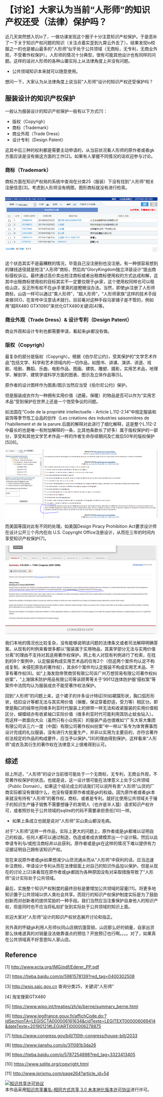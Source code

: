 # 【讨论】大家认为当前“人形师”的知识产权还受（法律）保护吗？

近几天突然想入坑lo了，一做功课发现这个圈子十分注意知识产权保护。于是恶补了一下关于知识产权问题的知识（关注点着实歪到九霄云外去了）。结果发现lo校服之一的也是被山最多的“人形师”似乎处于公共领域（无商标，无专利，无商业外观，不受著作权保护）。人形师的情况十分典型，很有可能其他设计也有同样的问题。这样的话对人形师的各种山寨实际上从法律角度上并没有问题。

* 公共领域知识本来就可以随意使用。

想问一下，大家认为从法律角度上说当前“人形师”设计的知识产权还受保护吗？

## 服装设计的知识产权保护

一般认为服装设计的知识产权保护一般有以下方式[1]：

* 版权（Copyrigh）
* 商标（Trademark）
* 商业外观（Trade Dress）
* 设计专利（Design Patent）

这其中后三种的权利都是需要主动申请的，从当前状况看人形师的原作者或者gk方面应该是没有做这方面的工作[2]。如果有人掌握不同情况的话欢迎参与讨论。

### 商标（Trademark）

商标方面在知识产权局的系统中查询在分类25（服装）下没有找到“人形师”相关注册信息[3]。考虑到人形师没有柄图，图形商标就没有进行检索。

![tm](https://raw.githubusercontent.com/leegggg/renxingshiCR/master/res/tm.png)

这个状态其实不是最糟糕的情况，毕竟自己没注册别也没注册。有一种很容易想到的赚钱途径就是抢注“人形师”商标，然后向“GloryKingdom独立洋装设计”提出商标侵权诉讼。最终通过高价卖出抢注商标或者出租商标使用权的方式达成和解，这其中出租商标使用权的目标其实不一定要仅限于gk家，这个使用权同样也可以租给山店，反正所有权不在gk手里真的是瞪眼没办法。当然，即使gk注册了人形师商标，山店一样可以通过“类人形师”，“超人形师”，“人形师家族”这样的技术手段来做SEO，在宣传中注意话术就行。目前看对这种手段马家铺子是不管的，例如用“超RX480 GTX1060”来优化GTX480关键词[4]等。

### 商业外观（Trade Dress）& 设计专利（Design Patent）

商业外观和设计专利也都需要申请，看起来gk都没有做。

### 版权（Copyrigh）

最复杂的部分是版权（Copyrigh）。根据《伯尔尼公约》，受其保护的“文学艺术作品”包括文学、科学和艺术领域内的一切作品，如图书、讲课、演讲、讲道、戏剧、哑剧、舞蹈、乐曲、电影作品、图画、建筑、雕塑、摄影，实用艺术品，地理学、解剖学、建筑学或科学方面的图表、图示及立体作品等[5]。

原作者的设计图样作为图表/图示当然应当受《伯尔尼公约》保护。

但是服装成衣作为一种拥有实用价值（遮蔽，保暖）的物品是否可以作为“实用艺术品”受到保护在世界上还是一个饱受争议的问题。

如法国在“Code de la propriété intellectuelle - Article L.112-2.14”中规定服装和装饰等季节性工业品的创作（Les créations des industries saisonnières de l'habillement et de la parure.后面的解释对此进行了细化解释，这是整个L.112-2中最长的也是唯一有附加解释的一条，比其他条款长了好多）属于版权保护的一部分，享受和其他文学艺术作品一样的作者生命存续期间及亡故后50年的版权保护[5][6]。

![L112-2](https://raw.githubusercontent.com/leegggg/renxingshiCR/master/res/L112-2.png)

而美国等国对此有不同的处理。如美国Design Piracy Prohibition Act要求设计师在设计公开三个月内在向 U.S. Copyright Office注册设计，从而在三年的时间内享受知识产权保护[7]。

![hr2033](https://raw.githubusercontent.com/leegggg/renxingshiCR/master/res/hr2033.png)

我们本地的情况也比较复杂，没有能够说明该问题的法律条文或者司法解释明确答案。从现有的判例来看很多都以“服装属于实用物品，其美学部分无法与实用价值分离”的理由不支持对其适用著作权保护。网上有人对现有判例进行了检索，在找到的8个案例中，认定服装构成实用艺术品的仅有2个（但这两个案件均认定不构成复制，未侵犯原告的著作权），其余6个案件均认定服装不构成实用艺术品、不享有著作权[8]。如“上海发勋帝贺商贸有限公司诉广州万想贸易有限公司著作权纠纷案”，“上海锦禾防护用品有限公司等诉顾菁等关于‘99112连体防护服’侵权案”等案件中法院均认为服装成衣不能受著作权法保护。

回到“人形师”的问题上来，这个裙子的许多设计特征[9]如裙摆形状，胸口弧形形状，纽扣设计等都无法与其实用价值（保暖，保证穿着舒适，受力等）相区分。即使是胸口的缎带也同维多利亚时代服装上的绑带一样无法和收紧服装的实用价值相区分，蝴蝶结亦有收紧袖口实际价值（维多利亚时代可能利用其防止蚊虫钻入）。而这样一款面向大众（虽然只有小众购买）的服装产品也很难如“广东大哥大集团有限公司诉三六一度（中国）有限公司著作权纠纷案”中一样以“系专为体育赛事而设计完成的礼仪服装，没有进行大批量生产，并非以实用为主要目的，亦符合著作权法规定的作品的构成要件，应当予以保护。”[8]的理由得到保护。这样看来“人形师”成衣及其衍生的著作权在法律意义上很难得到认可。

## 综述

综上所述，“人形师”的设计当前很可能处于一个无商标，无专利，无商业外观，不受著作权保护的状态。也就是说，这一设计很可能在法律意义上处于公共领域（Public Domain）。如果这个结论成立的话我们可以说所有卖“人形师”山货的厂商实际都没有做错什么，也没有侵害原作者或是gk的权益。因为原作者或者gk本来就没有持有“人形师”的著作权，商标，或者是专利。就好比使用公共领域关于锤子的知识生产锤子销售不需要想锤子的发明人（也许是半人猿）请求知识产权许可，或者照抄处于公共领域的sqlite的代码不需要承担责任[10]一样。

* 如果上条成立也就是说对“人形师”买山卖山都没毛病。

对于“人形师”这样一件作品，实际上更大的问题上，原作者或是gk都难以证明自己的权益。任何人都可以通过制造，伪造或者成衣建模弄出一个设计稿，然后以此申请专利与/或抢注商标并以此获利。原作者或是gk在这样的情况下难以提供有力证据证明自己拥有该知识产权。

现在来说原作者或gk如果想减少山货流通从而从“人形师”中获利的话，应当迅速补注商标，申请设计专利从而在法律层面上对自己的知识作品加以保护。但是从现在的讨论上[2]来看现在原作者或gk都因为各种原因没有对采取措施导致了“人形师”设计实际处于公共领域。

最后，实施整个知识产权制度的最终目标是要增加公共领域的容量[11]。将更多地知识置于公共领域以供人类社会共享。而现行的知识产权保护制度实际是为了鼓励创新而对创新者的提供奖励的一种手段。我们当然应当注重保护自身他人的知识产权，但是同时也不应当将私权扩张到实际处于公共领域的知识上面。

欢迎大家对“人形师”设计的知识产权状态展开讨论和指正。

另外真的怀疑gk利用人形师伙同山店搞饥饿营销，山店那么好的销量，自家出货那么快难道真的对销量没法做靠谱点的预估？开放预订也行啊。。。。对了，如果真在公共领域真不好意思叫人家山店。

## Reference

[1] http://www.ecta.org/IMG/pdf/Ederer_PP.pdf

[2] https://tieba.baidu.com/p/5981578139?red_tag=0400302508

[3] http://wsjs.saic.gov.cn 查询分类25，关键词“人形师”

[4] 淘宝搜索GTX480

[5] https://www.wipo.int/treaties/zh/ip/berne/summary_berne.html

[6] https://www.legifrance.gouv.fr/affichCode.do;?idSectionTA=LEGISCTA000006161634&cidTexte=LEGITEXT000006069414&dateTexte=20190121#LEGIARTI000006278875

[7] https://www.congress.gov/bill/110th-congress/house-bill/2033

[8] https://www.jianshu.com/p/311081b3da26

[9] https://tieba.baidu.com/p/5787254898?red_tag=3323413405

[10] https://www.sqlite.org/copyright.html

[11] http://www.iprixmu.com/page264?article_id=54

<p>
<a rel="license" href="http://creativecommons.org/licenses/by-sa/3.0/"><img alt="知识共享许可协议" style="border-width:0" src="https://i.creativecommons.org/l/by-sa/3.0/88x31.png" /></a><br />本作品采用<a rel="license" href="http://creativecommons.org/licenses/by-sa/3.0/">知识共享署名-相同方式共享 3.0 未本地化版本许可协议</a>进行许可。
</p>